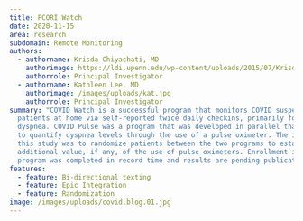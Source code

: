 ```yaml
---
title: PCORI Watch
date: 2020-11-15
area: research
subdomain: Remote Monitoring
authors:
  - authorname: Krisda Chiyachati, MD
    authorimage: https://ldi.upenn.edu/wp-content/uploads/2015/07/Krisda-Chaiyachati-expert-NEW-408x452.webp
    authorrole: Principal Investigator
  - authorname: Kathleen Lee, MD
    authorimage: /images/uploads/kat.jpg
    authorrole: Principal Investigator
summary: "COVID Watch is a successful program that monitors COVID suspected
  patients at home via self-reported twice daily checkins, primarily focused on
  dyspnea. COVID Pulse was a program that was developed in parallel that sought
  to quantify dyspnea levels through the use of a pulse oximeter. The intent of
  this study was to randomize patients between the two programs to establish the
  additional value, if any, of the use of pulse oximeters. Enrollment in the
  program was completed in record time and results are pending publication. "
features:
  - feature: Bi-directional texting
  - feature: Epic Integration
  - feature: Randomization
image: /images/uploads/covid.blog.01.jpg
---
```

